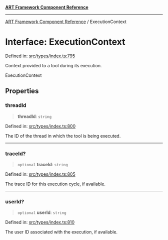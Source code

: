 [**ART Framework Component Reference**](../README.md)

***

[ART Framework Component Reference](../README.md) / ExecutionContext

# Interface: ExecutionContext

Defined in: [src/types/index.ts:795](https://github.com/hashangit/ART/blob/e4c184bd9ffa5ef078ee6a88704f24584b173411/src/types/index.ts#L795)

Context provided to a tool during its execution.

 ExecutionContext

## Properties

### threadId

> **threadId**: `string`

Defined in: [src/types/index.ts:800](https://github.com/hashangit/ART/blob/e4c184bd9ffa5ef078ee6a88704f24584b173411/src/types/index.ts#L800)

The ID of the thread in which the tool is being executed.

***

### traceId?

> `optional` **traceId**: `string`

Defined in: [src/types/index.ts:805](https://github.com/hashangit/ART/blob/e4c184bd9ffa5ef078ee6a88704f24584b173411/src/types/index.ts#L805)

The trace ID for this execution cycle, if available.

***

### userId?

> `optional` **userId**: `string`

Defined in: [src/types/index.ts:810](https://github.com/hashangit/ART/blob/e4c184bd9ffa5ef078ee6a88704f24584b173411/src/types/index.ts#L810)

The user ID associated with the execution, if available.
